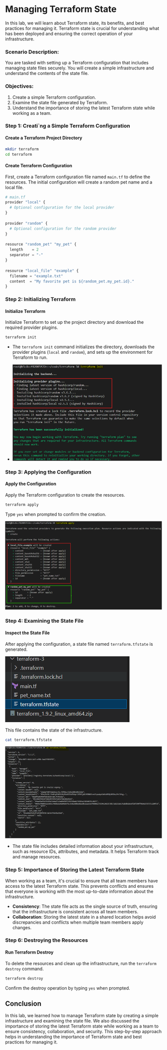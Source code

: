 # Managing Terraform State

In this lab, we will learn about Terraform state, its benefits, and best practices for managing it. Terraform state is crucial for understanding what has been deployed and ensuring the correct operation of your infrastructure.

### Scenario Description:
You are tasked with setting up a Terraform configuration that includes managing state files securely. You will create a simple infrastructure and understand the contents of the state file.

### Objectives:
1. Create a simple Terraform configuration.
2. Examine the state file generated by Terraform.
3. Understand the importance of storing the latest Terraform state while working as a team.

### Step 1: Creati`ng a Simple Terraform Configuration

#### Create a Terraform Project Directory

```sh
mkdir terraform
cd terraform
```

#### Create Terraform Configuration
First, create a Terraform configuration file named `main.tf` to define the resources. The initial configuration will create a random pet name and a local file.

```py
# main.tf
provider "local" {
  # Optional configuration for the local provider
}

provider "random" {
  # Optional configuration for the random provider
}

resource "random_pet" "my_pet" {
  length    = 2
  separator = "-"
}

resource "local_file" "example" {
  filename = "example.txt"
  content  = "My favorite pet is ${random_pet.my_pet.id}."
}
```

### Step 2: Initializing Terraform

#### Initialize Terraform
Initialize Terraform to set up the project directory and download the required provider plugins.

```sh
terraform init
```

- The `terraform init` command initializes the directory, downloads the provider plugins (`local` and `random`), and sets up the environment for Terraform to run.

- ![](./images/lab-9-1.png)

### Step 3: Applying the Configuration

#### Apply the Configuration
Apply the Terraform configuration to create the resources.

```sh
terraform apply
```

Type `yes` when prompted to confirm the creation.

![](./images/lab-6-2.png)

### Step 4: Examining the State File

#### Inspect the State File
After applying the configuration, a state file named `terraform.tfstate` is generated. 

![](./images/lab-9-2.png)

This file contains the state of the infrastructure.

```sh
cat terraform.tfstate
```

![](./images/lab-9-3.png)

- The state file includes detailed information about your infrastructure, such as resource IDs, attributes, and metadata. It helps Terraform track and manage resources.

### Step 5: Importance of Storing the Latest Terraform State

When working as a team, it's crucial to ensure that all team members have access to the latest Terraform state. This prevents conflicts and ensures that everyone is working with the most up-to-date information about the infrastructure. 

- **Consistency**: The state file acts as the single source of truth, ensuring that the infrastructure is consistent across all team members.
- **Collaboration**: Storing the latest state in a shared location helps avoid discrepancies and conflicts when multiple team members apply changes.

### Step 6: Destroying the Resources

#### Run Terraform Destroy
To delete the resources and clean up the infrastructure, run the `terraform destroy` command.

```sh
terraform destroy
```

Confirm the destroy operation by typing `yes` when prompted.

## Conclusion

In this lab, we learned how to manage Terraform state by creating a simple infrastructure and examining the state file. We also discussed the importance of storing the latest Terraform state while working as a team to ensure consistency, collaboration, and security. This step-by-step approach helps in understanding the importance of Terraform state and best practices for managing it.
